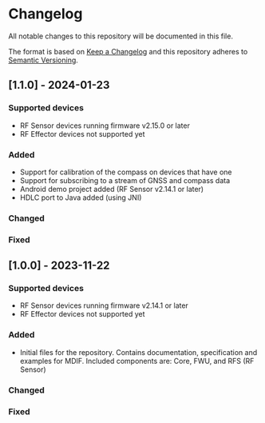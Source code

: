 # Changelog
All notable changes to this repository will be documented in this file.

The format is based on [Keep a Changelog](http://keepachangelog.com/) and this
repository adheres to [Semantic Versioning](http://semver.org/).

## [1.1.0] - 2024-01-23

### Supported devices
- RF Sensor devices running firmware v2.15.0 or later
- RF Effector devices not supported yet

### Added
- Support for calibration of the compass on devices that have one
- Support for subscribing to a stream of GNSS and compass data
- Android demo project added (RF Sensor v2.14.1 or later)
- HDLC port to Java added (using JNI)

### Changed

### Fixed

## [1.0.0] - 2023-11-22

### Supported devices
- RF Sensor devices running firmware v2.14.1 or later
- RF Effector devices not supported yet

### Added
- Initial files for the repository. Contains documentation, specification and
  examples for MDIF. Included components are: Core, FWU, and RFS (RF Sensor)

### Changed

### Fixed
